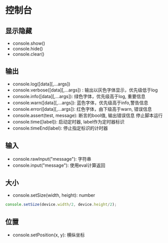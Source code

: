 # 控制台
## 显示隐藏
- console.show()
- console.hide()
- console.clear()
## 输出
- console.log([data][,...args])
- console.verbose([data][,...args]) : 输出以灰色字体显示，优先级低于log
- console.info([data][,...args]): 绿色字体，优先级高于log, 重要信息
- console.warn([data][,...args]): 蓝色字体，优先级高于info,警告信息
- console.error([data][,...args]): 红色字体，由下级高于warn, 错误信息
- console.assert(test, message): 断言的bool值, 输出错误信息 停止脚本运行
- console.time([label]): 启动定时器, label作为定时器标识
- console.timeEnd(label): 停止指定标识的计时器
## 输入
- console.rawInput("message"): 字符串
- console.input("message"): 使用eval计算返回
## 大小
- console.setSize(width, height): number
````javascript
console.setSize(device.width/2, device.height/2);
````
## 位置
- console.setPosition(x, y): 横纵坐标
